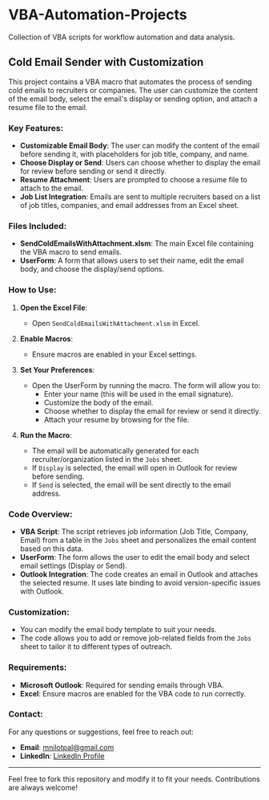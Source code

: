 # VBA-Automation-Projects
Collection of VBA scripts for workflow automation and data analysis.

## Cold Email Sender with Customization

This project contains a VBA macro that automates the process of sending cold emails to recruiters or companies. The user can customize the content of the email body, select the email's display or sending option, and attach a resume file to the email.

### Key Features:
- **Customizable Email Body**: The user can modify the content of the email before sending it, with placeholders for job title, company, and name.
- **Choose Display or Send**: Users can choose whether to display the email for review before sending or send it directly.
- **Resume Attachment**: Users are prompted to choose a resume file to attach to the email.
- **Job List Integration**: Emails are sent to multiple recruiters based on a list of job titles, companies, and email addresses from an Excel sheet.

### Files Included:
- **SendColdEmailsWithAttachment.xlsm**: The main Excel file containing the VBA macro to send emails.
- **UserForm**: A form that allows users to set their name, edit the email body, and choose the display/send options.

### How to Use:

1. **Open the Excel File**:
   - Open `SendColdEmailsWithAttachment.xlsm` in Excel.
   
2. **Enable Macros**:
   - Ensure macros are enabled in your Excel settings.

3. **Set Your Preferences**:
   - Open the UserForm by running the macro. The form will allow you to:
     - Enter your name (this will be used in the email signature).
     - Customize the body of the email.
     - Choose whether to display the email for review or send it directly.
     - Attach your resume by browsing for the file.

4. **Run the Macro**:
   - The email will be automatically generated for each recruiter/organization listed in the `Jobs` sheet.
   - If `Display` is selected, the email will open in Outlook for review before sending.
   - If `Send` is selected, the email will be sent directly to the email address.

### Code Overview:
- **VBA Script**: The script retrieves job information (Job Title, Company, Email) from a table in the `Jobs` sheet and personalizes the email content based on this data.
- **UserForm**: The form allows the user to edit the email body and select email settings (Display or Send).
- **Outlook Integration**: The code creates an email in Outlook and attaches the selected resume. It uses late binding to avoid version-specific issues with Outlook.

### Customization:
- You can modify the email body template to suit your needs.
- The code allows you to add or remove job-related fields from the `Jobs` sheet to tailor it to different types of outreach.

### Requirements:
- **Microsoft Outlook**: Required for sending emails through VBA.
- **Excel**: Ensure macros are enabled for the VBA code to run correctly.

### Contact:
For any questions or suggestions, feel free to reach out:
- **Email**: [mnilotpal@gmail.com](mailto:mnilotpal@gmail.com)
- **LinkedIn**: [LinkedIn Profile](https://www.linkedin.com/in/mnilotpal/)

---

Feel free to fork this repository and modify it to fit your needs. Contributions are always welcome!
